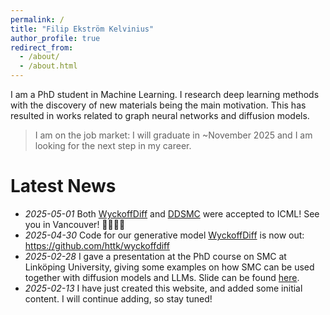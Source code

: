 ```yaml
---
permalink: /
title: "Filip Ekström Kelvinius"
author_profile: true
redirect_from: 
  - /about/
  - /about.html
---
```


I am a PhD student in Machine Learning. I research deep learning methods with the discovery of new materials being the main motivation. This has resulted in works related to graph neural networks and diffusion models.

> I am on the job market: I will graduate in ~November 2025 and I am looking for the next step in my career.

# Latest News
* *2025-05-01* Both [WyckoffDiff](https://arxiv.org/abs/2502.06485) and [DDSMC](https://arxiv.org/abs/2502.06379) were accepted to ICML! See you in Vancouver! 🚀🚀🚀🚀
* *2025-04-30* Code for our generative model [WyckoffDiff](https://arxiv.org/abs/2502.06485) is now out: <https://github.com/httk/wyckoffdiff>
* *2025-02-28* I gave a presentation at the PhD course on SMC at Linköping University, giving some examples on how SMC can be used together with diffusion models and LLMs. Slide can be found [here](https://www.ida.liu.se/divisions/stima/fokurser/smc2025/material/lectures/lecture17.pdf).
* *2025-02-13* I have just created this website, and added some initial content. I will continue adding, so stay tuned! 